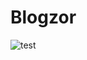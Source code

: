 # Blogzor

![test](https://github.com/electroball09/Blogzor/actions/workflows/dotnet.yml/badge.svg)

